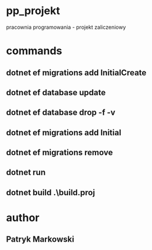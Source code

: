 # pp_projekt
pracownia programowania - projekt zaliczeniowy

# commands

## dotnet ef migrations add InitialCreate
## dotnet ef database update
## dotnet ef database drop -f -v
## dotnet ef migrations add Initial
## dotnet ef migrations remove
## dotnet run
## dotnet build .\build.proj

# author

## Patryk Markowski